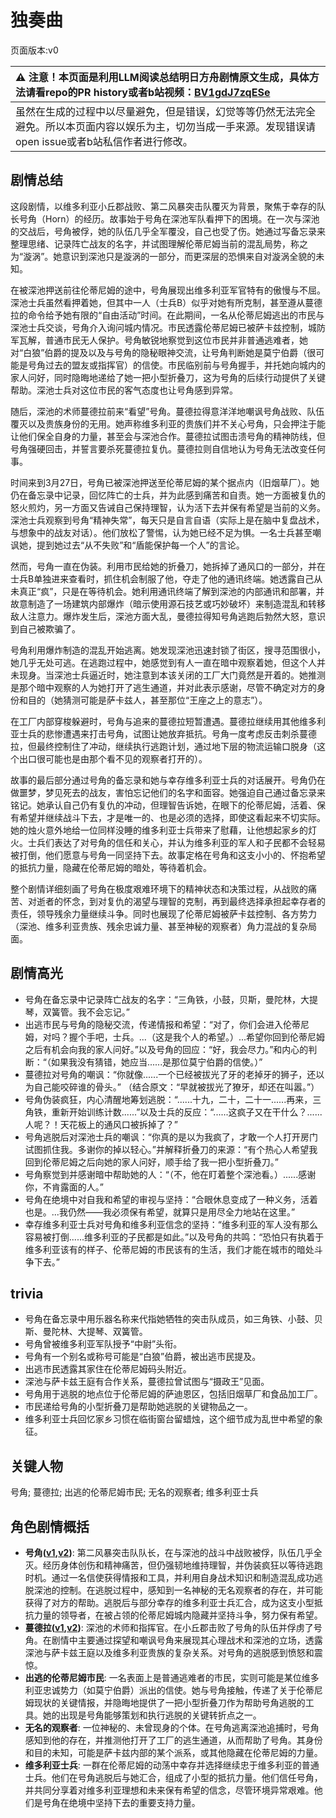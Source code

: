 # 独奏曲
页面版本:v0
 

| :warning: 注意！本页面是利用LLM阅读总结明日方舟剧情原文生成，具体方法请看repo的PR history或者b站视频：[BV1gdJ7zqESe](https://www.bilibili.com/video/BV1gdJ7zqESe/)         |
|:----------------------------|
| 虽然在生成的过程中以尽量避免，但是错误，幻觉等等仍然无法完全避免。所以本页面内容以娱乐为主，切勿当成一手来源。发现错误请open issue或者b站私信作者进行修改。|



## 剧情总结
这段剧情，以维多利亚小丘郡战败、第二风暴突击队覆灭为背景，聚焦于幸存的队长号角（Horn）的经历。故事始于号角在深池军队看押下的困境。在一次与深池的交战后，号角被俘，她的队伍几乎全军覆没，自己也受了伤。她通过写备忘录来整理思绪、记录阵亡战友的名字，并试图理解伦蒂尼姆当前的混乱局势，称之为“漩涡”。她意识到深池只是漩涡的一部分，而更深层的恐惧来自对漩涡全貌的未知。

在被深池押送前往伦蒂尼姆的途中，号角展现出维多利亚军官特有的傲慢与不屈。深池士兵虽然看押着她，但其中一人（士兵B）似乎对她有所克制，甚至遵从蔓德拉的命令给予她有限的“自由活动”时间。在此期间，一名从伦蒂尼姆逃出的市民与深池士兵交谈，号角介入询问城内情况。市民透露伦蒂尼姆已被萨卡兹控制，城防军瓦解，普通市民无人保护。号角敏锐地察觉到这位市民并非普通逃难者，她对“白狼”伯爵的提及以及与号角的隐秘眼神交流，让号角判断她是莫宁伯爵（很可能是号角过去的盟友或指挥官）的信使。市民临别前与号角握手，并托她向城内的家人问好，同时隐晦地递给了她一把小型折叠刀，这为号角的后续行动提供了关键帮助。深池士兵对这位市民的客气态度也让号角感到异常。

随后，深池的术师蔓德拉前来“看望”号角。蔓德拉得意洋洋地嘲讽号角战败、队伍覆灭以及贵族身份的无用。她声称维多利亚的贵族们并不关心号角，只会押注于能让他们保全自身的力量，甚至会与深池合作。蔓德拉试图击溃号角的精神防线，但号角强硬回击，并誓言要杀死蔓德拉复仇。蔓德拉则自信地认为号角无法改变任何事。

时间来到3月27日，号角已被深池押送至伦蒂尼姆的某个据点内（旧烟草厂）。她仍在备忘录中记录，回忆阵亡的士兵，并为此感到痛苦和自责。她一方面被复仇的怒火煎灼，另一方面又告诫自己保持理智，认为活下去并保有希望是当前的义务。深池士兵观察到号角“精神失常”，每天只是自言自语（实际上是在脑中复盘战术，与想象中的战友对话）。他们放松了警惕，认为她已经不足为惧。一名士兵甚至嘲讽她，提到她过去“从不失败”和“盾能保护每一个人”的言论。

然而，号角一直在伪装。利用市民给她的折叠刀，她拆掉了通风口的一部分，并在士兵B单独进来查看时，抓住机会制服了他，夺走了他的通讯终端。她透露自己从未真正“疯”，只是在等待机会。她利用通讯终端了解到深池的内部通讯和部署，并故意制造了一场建筑内部爆炸（暗示使用源石技艺或巧妙破坏）来制造混乱和转移敌人注意力。爆炸发生后，深池方面大乱，曼德拉得知号角逃跑后勃然大怒，意识到自己被欺骗了。

号角利用爆炸制造的混乱开始逃离。她发现深池迅速封锁了街区，搜寻范围很小，她几乎无处可逃。在逃跑过程中，她感觉到有人一直在暗中观察着她，但这个人并未现身。当深池士兵逼近时，她注意到本该关闭的工厂大门竟然是开着的。她推测是那个暗中观察的人为她打开了逃生通道，并对此表示感谢，尽管不确定对方的身份和目的（她猜测可能是萨卡兹人，甚至那位“王座之上的意志”）。

在工厂内部穿梭躲避时，号角与追来的蔓德拉短暂遭遇。蔓德拉继续用其他维多利亚士兵的悲惨遭遇来打击号角，试图让她放弃抵抗。号角一度考虑反击刺杀蔓德拉，但最终控制住了冲动，继续执行逃跑计划，通过地下层的物流运输口脱身（这个出口很可能也是由那个看不见的观察者打开的）。

故事的最后部分通过号角的备忘录和她与幸存维多利亚士兵的对话展开。号角仍在做噩梦，梦见死去的战友，害怕忘记他们的名字和面容。她强迫自己通过备忘录来铭记。她承认自己仍有复仇的冲动，但理智告诉她，在眼下的伦蒂尼姆，活着、保有希望并继续战斗下去，才是唯一的、也是必须的选择，即使这看起来不切实际。她的烛火意外地给一位同样没睡的维多利亚士兵带来了慰藉，让他想起家乡的灯火。士兵们表达了对号角的信任和关心，并认为维多利亚的军人和子民都不会轻易被打倒，他们愿意与号角一同坚持下去。故事定格在号角和这支小小的、怀抱希望的抵抗力量，隐藏在伦蒂尼姆的暗处，等待着机会。

整个剧情详细刻画了号角在极度艰难环境下的精神状态和决策过程，从战败的痛苦、对逝者的怀念，到对复仇的渴望与理智的克制，再到最终选择承担起幸存者的责任，领导残余力量继续斗争。同时也展现了伦蒂尼姆被萨卡兹控制、各方势力（深池、维多利亚贵族、残余忠诚力量、甚至神秘的观察者）角力混战的复杂局面。
## 剧情高光
*   号角在备忘录中记录阵亡战友的名字：“三角铁，小鼓，贝斯，曼陀林，大提琴，双簧管。我不会忘记。”
*   出逃市民与号角的隐秘交流，传递情报和希望：“对了，你们会进入伦蒂尼姆，对吗？握个手吧，士兵。...（这是我个人的希望。）...希望你回到伦蒂尼姆之后有机会向我的家人问好。”以及号角的回应：“好，我会尽力。”和内心的判断：“（如果我没有猜错，她应当......是那位莫宁伯爵的信使。）”
*   蔓德拉对号角的嘲讽：“你就像......一个已经被拔光了牙的老掉牙的狮子，还以为自己能咬碎谁的骨头。” （结合原文：“早就被拔光了獠牙，却还在叫嚣。”）
*   号角伪装疯狂，内心清醒地筹划逃脱：“......十九，二十，二十一......再来，三角铁，重新开始训练计数......”以及士兵的反应：“......这疯子又在干什么？......人呢？！天花板上的通风口被拆掉了？”
*   号角逃脱后对深池士兵的嘲讽：“你真的是以为我疯了，才敢一个人打开房门试图抓住我。多谢你的掉以轻心。”并解释折叠刀的来源：“有个热心人希望我回到伦蒂尼姆之后向她的家人问好，顺手给了我一把小型折叠刀。”
*   号角察觉到并感谢暗中帮助她的人：“（不，他在盯着整个深池看。）......感谢你，不肯露面的人。”
*   号角在绝境中对自我和希望的审视与坚持：“合眼休息变成了一种义务，活着也是。...我仍然——我必须保有希望，就算只是用尽全力地站在这里。”
*   幸存维多利亚士兵对号角和维多利亚信念的坚持：“维多利亚的军人没有那么容易被打倒......维多利亚的子民都是如此。”以及号角的共鸣：“恐怕只有执着于维多利亚该有的样子、伦蒂尼姆的市民该有的生活，我们才能在城市的暗处斗争下去。”
## trivia
*   号角在备忘录中用乐器名称来代指她牺牲的突击队成员，如三角铁、小鼓、贝斯、曼陀林、大提琴、双簧管。
*   号角曾被维多利亚军队授予“中尉”头衔。
*   号角有一个别名或称号可能是“白狼”伯爵，被出逃市民提及。
*   出逃市民透露其家住在伦蒂尼姆码头附近。
*   深池与萨卡兹王庭有合作关系，蔓德拉曾试图与“摄政王”见面。
*   号角用于逃脱的地点位于伦蒂尼姆的萨迪恩区，包括旧烟草厂和食品加工厂。
*   市民递给号角的小型折叠刀是帮助她逃脱的关键物品之一。
*   维多利亚士兵回忆家乡习惯在临街窗台留蜡烛，这个细节成为乱世中希望的象征。
## 关键人物
号角; 蔓德拉; 出逃的伦蒂尼姆市民; 无名的观察者; 维多利亚士兵
## 角色剧情概括
-   **号角([v1](../chars/char_4039_horn.md),[v2](../char_v3/char_4039_horn.md))**: 第二风暴突击队队长，在与深池的战斗中战败被俘，队伍几乎全灭。经历身体创伤和精神痛苦，但仍强韧地维持理智，并伪装疯狂以等待逃跑时机。通过一名信使获得情报和工具，并利用自身战术知识和制造混乱成功逃脱深池的控制。在逃脱过程中，感知到一名神秘的无名观察者的存在，并可能获得了对方的帮助。逃脱后与部分幸存的维多利亚士兵汇合，成为这支小型抵抗力量的领导者，在被占领的伦蒂尼姆城内隐藏并坚持斗争，努力保有希望。
-   **蔓德拉([v1](../chars/extended_char_man_de_la.md),[v2](../char_v3/extended_char_man_de_la.md))**: 深池的术师和指挥官。在小丘郡击败了号角的队伍并俘虏了号角。在剧情中主要通过探望和嘲讽号角来展现其心理战术和深池的立场，透露深池与萨卡兹王庭以及维多利亚贵族的复杂关系。对号角的逃脱感到愤怒和震惊。
-   **出逃的伦蒂尼姆市民**: 一名表面上是普通逃难者的市民，实则可能是某位维多利亚忠诚势力（如莫宁伯爵）派出的信使。她与号角接触，传递了关于伦蒂尼姆现状的关键情报，并隐晦地提供了一把小型折叠刀作为帮助号角逃脱的工具。她的出现是号角能够策划和执行逃脱的关键转折点之一。
-   **无名的观察者**: 一位神秘的、未曾现身的个体。在号角逃离深池追捕时，号角感知到他的存在，并推测他打开了工厂的逃生通道，从而帮助了号角。其身份和目的未知，可能是萨卡兹内部的某个派系，或其他隐藏在伦蒂尼姆的力量。
-   **维多利亚士兵**: 一群在伦蒂尼姆的动荡中幸存并选择继续忠于维多利亚的普通士兵。他们在号角逃脱后与她汇合，组成了小型的抵抗力量。他们信任号角，并共同分享着对维多利亚理想和未来保有希望的信念，尽管环境异常艰难。他们是号角在绝境中坚持下去的重要支持力量。